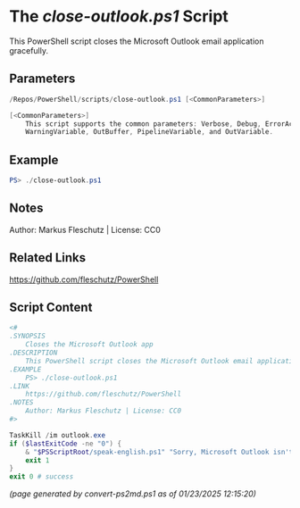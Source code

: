 The *close-outlook.ps1* Script
===========================

This PowerShell script closes the Microsoft Outlook email application gracefully.

Parameters
----------
```powershell
/Repos/PowerShell/scripts/close-outlook.ps1 [<CommonParameters>]

[<CommonParameters>]
    This script supports the common parameters: Verbose, Debug, ErrorAction, ErrorVariable, WarningAction, 
    WarningVariable, OutBuffer, PipelineVariable, and OutVariable.
```

Example
-------
```powershell
PS> ./close-outlook.ps1

```

Notes
-----
Author: Markus Fleschutz | License: CC0

Related Links
-------------
https://github.com/fleschutz/PowerShell

Script Content
--------------
```powershell
<#
.SYNOPSIS
	Closes the Microsoft Outlook app
.DESCRIPTION
	This PowerShell script closes the Microsoft Outlook email application gracefully.
.EXAMPLE
	PS> ./close-outlook.ps1
.LINK
	https://github.com/fleschutz/PowerShell
.NOTES
	Author: Markus Fleschutz | License: CC0
#>

TaskKill /im outlook.exe
if ($lastExitCode -ne "0") {
	& "$PSScriptRoot/speak-english.ps1" "Sorry, Microsoft Outlook isn't running."
	exit 1
}
exit 0 # success
```

*(page generated by convert-ps2md.ps1 as of 01/23/2025 12:15:20)*
